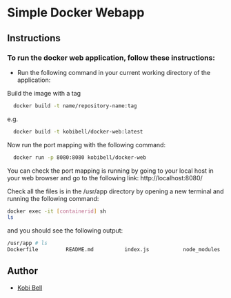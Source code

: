 # Simple Docker Webapp

## Instructions

### To run the docker web application, follow these instructions:

- Run the following command in your current working directory of the application:

Build the image with a tag

```bash
  docker build -t name/repository-name:tag
```

e.g.

```bash
  docker build -t kobibell/docker-web:latest
```

Now run the port mapping with the following command:

```bash
  docker run -p 8080:8080 kobibell/docker-web
```

You can check the port mapping is running by going to your local host in your web browser and go to the following link: http://localhost:8080/

Check all the files is in the /usr/app directory by opening a new terminal and running the following command:

```bash
docker exec -it [containerid] sh
ls
```

and you should see the following output:

```bash
/usr/app # ls
Dockerfile         README.md          index.js           node_modules       package-lock.json  package.json
```

## Author

- [Kobi Bell](https://gitlab.com/kobibell)
